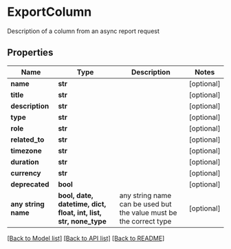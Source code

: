 # ExportColumn

Description of a column from an async report request

## Properties
Name | Type | Description | Notes
------------ | ------------- | ------------- | -------------
**name** | **str** |  | [optional] 
**title** | **str** |  | [optional] 
**description** | **str** |  | [optional] 
**type** | **str** |  | [optional] 
**role** | **str** |  | [optional] 
**related_to** | **str** |  | [optional] 
**timezone** | **str** |  | [optional] 
**duration** | **str** |  | [optional] 
**currency** | **str** |  | [optional] 
**deprecated** | **bool** |  | [optional] 
**any string name** | **bool, date, datetime, dict, float, int, list, str, none_type** | any string name can be used but the value must be the correct type | [optional]

[[Back to Model list]](../README.md#documentation-for-models) [[Back to API list]](../README.md#documentation-for-api-endpoints) [[Back to README]](../README.md)


